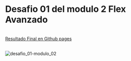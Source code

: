 <h1> <strong>Desafio 01 del modulo 2 Flex Avanzado</strong> </h1>
<br>
<a href="https://gotharo.github.io/Desafio-01_Modulo-02/">Resultado Final en Github pages</a>
<br>
<br>



![desafio_01-modulo_02](https://github.com/user-attachments/assets/94df63b2-3f7d-4cf5-83bb-e537c18207a9)
